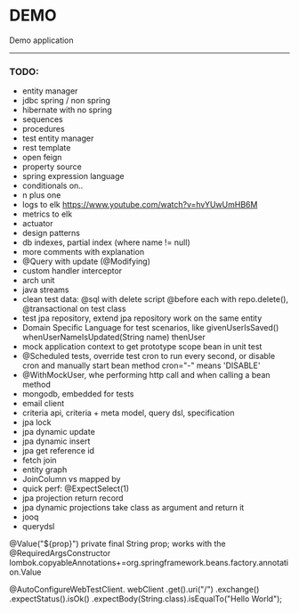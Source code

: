 # DEMO

Demo application

--- 

### TODO:

* entity manager
* jdbc spring / non spring
* hibernate with no spring
* sequences
* procedures
* test entity manager
* rest template
* open feign
* property source
* spring expression language
* conditionals on..
* n plus one
* logs to elk https://www.youtube.com/watch?v=hvYUwUmHB6M
* metrics to elk
* actuator
* design patterns
* db indexes, partial index (where name != null)
* more comments with explanation
* @Query with update (@Modifying)
* custom handler interceptor
* arch unit
* java streams
* clean test data: @sql with delete script  @before each with repo.delete(), @transactional on test class
* test jpa repository, extend jpa repository work on the same entity
* Domain Specific Language for test scenarios, like givenUserIsSaved()   whenUserNameIsUpdated(String name)    thenUser
* mock application context to get prototype scope bean in unit test
* @Scheduled tests, override test cron to run every second, or disable cron and manually start bean method   cron="-" means 'DISABLE'
* @WithMockUser, whe performing http call and when calling a bean method
* mongodb, embedded for tests
* email client
* criteria api, criteria + meta model, query dsl, specification
* jpa lock
* jpa dynamic update
* jpa dynamic insert
* jpa get reference id
* fetch join
* entity graph
* JoinColumn vs mapped by
* quick perf: @ExpectSelect(1)
* jpa projection return record
* jpa dynamic projections take class as argument and return it
* jooq
* querydsl

 @Value("${prop}") private final String prop; works with the @RequiredArgsConstructor
lombok.copyableAnnotations+=org.springframework.beans.factory.annotation.Value


@AutoConfigureWebTestClient.
webClient
.get().uri("/")
.exchange()
.expectStatus().isOk()
.expectBody(String.class).isEqualTo("Hello World");
